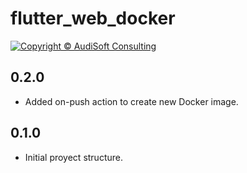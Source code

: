 # flutter_web_docker

[![Copyright © AudiSoft Consulting][audisoft_badge]][audisoft_url]

[audisoft_badge]: https://img.shields.io/badge/Copyright%20%C2%A9%202020%20-AudiSoft-orange (Copyright © AudiSoft Consulting)
[audisoft_url]: https://www.audisoft.com/

## 0.2.0

- Added on-push action to create new Docker image.

## 0.1.0

- Initial proyect structure.
